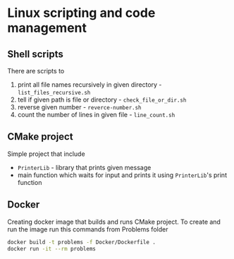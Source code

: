 # Linux scripting and code management
## Shell scripts
 There are scripts to
1. print all file names recursively in given directory - `list_files_recursive.sh`
2. tell if given path is file or directory - `check_file_or_dir.sh`
3. reverse given number - `reverce-number.sh`
4. count the number of lines in given file - `line_count.sh`
## CMake project
Simple project that include 
- `PrinterLib` - library that prints given message
- main function which waits for input and prints it using `PrinterLib`'s print function
## Docker
Creating docker image that builds and runs CMake project.
To create and run the image run this commands from Problems folder
```sh
docker build -t problems -f Docker/Dockerfile .
docker run -it --rm problems
```
   

